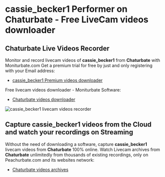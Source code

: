# cassie_becker1 Performer on Chaturbate - Free LiveCam videos downloader

## Chaturbate Live Videos Recorder

Monitor and record livecam videos of **cassie_becker1** from **Chaturbate** with Moniturbate.com
Get a premium trial for free by just and only registering with your Email address:
* [cassie_becker1 Premium videos downloader](https://moniturbate.com/request-demo-licence-key.html)

Free livecam videos downloader - Moniturbate Software:
* [Chaturbate videos downloader](https://moniturbate.com/moniturbate-download-software.html)

![cassie_becker1 livecam videos recorder](https://peachurnet.com/templates/moniturbate-software.png)


## Capture cassie_becker1 videos from the Cloud and watch your recordings on Streaming

Without the need of downloading a software, capture **cassie_becker1** livecam videos from **Chaturbate** 100% online.
Watch Livecam archives from **Chaturbate** unlimitedly from thousands of existing recordings, only on Peachurbate.com and its websites network:
* [Chaturbate videos archives](https://peachurnet.com/)